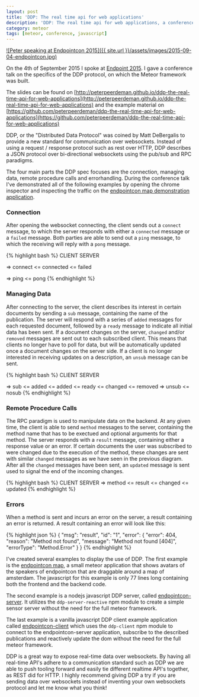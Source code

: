 ```yaml
---
layout: post
title: 'DDP: The real time api for web applications'
description: 'DDP: The real time api for web applications, a conference talk given at Endpointcon 2015'
category: meteor
tags: [meteor, conference, javascript]
---
```


[![Peter speaking at Endpointcon 2015]({{ site.url }}/assets/images/2015-09-04-endpointcon.jpg)](https://www.flickr.com/photos/peterpeerdeman/20579039463/in/dateposted/)

On the 4th of September 2015 I spoke at [Endpoint 2015](http://www.endpointcon.com/). I gave a conference talk on the specifics of the DDP protocol, on which the Meteor framework was built.

The slides can be found on [http://peterpeerdeman.github.io/ddp-the-real-time-api-for-web-applications](http://peterpeerdeman.github.io/ddp-the-real-time-api-for-web-applications) and the example material on [https://github.com/peterpeerdeman/ddp-the-real-time-api-for-web-applications](https://github.com/peterpeerdeman/ddp-the-real-time-api-for-web-applications)

DDP, or the "Distributed Data Protocol" was coined by Matt DeBergalis to provide a new standard for communication over websockets. Instead of using a request / response protocol such as rest over HTTP, DDP describes a JSON protocol over bi-directional websockets using the pub/sub and RPC paradigms.

The four main parts the DDP spec focuses are the connection, managing data, remote procedure calls and errorhandling. During the conference talk I've demonstrated all of the following examples by opening the chrome inspector and inspecting the traffic on the [endpointcon map demonstration application](http://endpoint15.meteor.com).

### Connection

After opening the websocket connecting, the client sends out a `connect` message, to which the server responds with either a `connected` message or a `failed` message. Both parties are able to send out a `ping` message, to which the receiving will reply with a `pong` message.

{% highlight bash %}
CLIENT SERVER

=> connect
<= connected
<= failed

=> ping
<= pong
{% endhighlight %}

### Managing Data

After connecting to the server, the client describes its interest in certain documents by sending a `sub` message, containing the name of the publication. The server will respond with a series of `added` messages for each requested document, followed by a `ready` message to indicate all initial data has been sent. If a document changes on the server, `changed` and/or `removed` messages are sent out to each subscribed client. This means that clients no longer have to poll for data, but will be automatically updated once a document changes on the server side. If a client is no longer interested in receiving updates on a description, an `unsub` message can be sent.

{% highlight bash %}
CLIENT SERVER

=> sub
<= added
<= added
<= ready
<= changed
<= removed
=> unsub
<= nosub
{% endhighlight %}

### Remote Procedure Calls

The RPC paradigm is used to manipulate data on the backend. At any given time, the client is able to send `method` messages to the server, containing the method name that has to be exectued and optional arguments for that method. The server responds with a `result` message, containing either a response value or an error. If certain documents the user was subscribed to were changed due to the execution of the method, these changes are sent with similar `changed` messages as we have seen in the previous diagram. After all the `changed` messages have been sent, an `updated` message is sent used to signal the end of the incoming changes.

{% highlight bash %}
CLIENT SERVER
=> method
<= result
<= changed
<= updated
{% endhighlight %}

### Errors

When a method is sent and incurs an error on the server, a result containing an error is returned. A result containing an error will look like this:

{% highlight json %}
{
"msg": "result",
"id": "1",
"error": {
"error": 404,
"reason": "Method not found",
"message": "Method not found [404]",
"errorType": "Method.Error"
}
}
{% endhighlight %}

I've created several examples to display the use of DDP. The first example is the [endpointcon map](https://github.com/peterpeerdeman/ddp-the-real-time-api-for-web-applications/tree/gh-pages/examples/endpointcon-map), a small meteor application that shows avatars of the speakers of endpointcon that are draggable around a map of amsterdam. The javascript for this example is only 77 lines long containing both the frontend and the backend code.

The second example is a nodejs javascript DDP server, called [endpointcon-server](https://github.com/peterpeerdeman/ddp-the-real-time-api-for-web-applications/tree/gh-pages/examples/endpointcon-server). It utilizes the `ddp-server-reactive` npm module to create a simple sensor server without the need for the full meteor framework.

The last example is a vanilla javascript DDP client example application called [endpointcon-client](https://github.com/peterpeerdeman/ddp-the-real-time-api-for-web-applications/tree/gh-pages/examples/endpointcon-client) which uses the `ddp-client` npm module to connect to the endpointcon-server application, subscribe to the described publications and reactively update the dom without the need for the full meteor framework.

DDP is a great way to expose real-time data over websockets. By having all real-time API's adhere to a communication standard such as DDP we are able to push tooling forward and easily tie different realtime API's together, as REST did for HTTP. I highly recommend giving DDP a try if you are sending data over websockets instead of inventing your own websockets protocol and let me know what you think!
